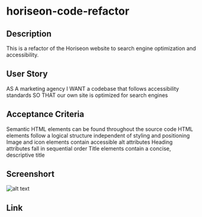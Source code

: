 # horiseon-code-refactor

## Description
This is a refactor of the Horiseon website to search engine optimization and accessibility.

## User Story
AS A marketing agency
I WANT a codebase that follows accessibility standards
SO THAT our own site is optimized for search engines

## Acceptance Criteria 

Semantic HTML elements can be found throughout the source code
HTML elements follow a logical structure independent of styling and positioning
Image and icon elements contain accessible alt attributes
Heading attributes fall in sequential order
Title elements contain a concise, descriptive title

## Screenshort 
![alt text](/Users/wannisakhamsontha/Desktop/bootcamp/horiseon-code-refactor/assets/images/screencapture-127-0-0-1-5500-horiseon-code-refactor-index-html-2022-11-29-22_59_43.png)

## Link
